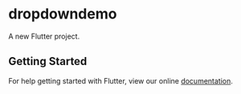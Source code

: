 # dropdowndemo

A new Flutter project.

## Getting Started

For help getting started with Flutter, view our online
[documentation](https://flutter.io/).
